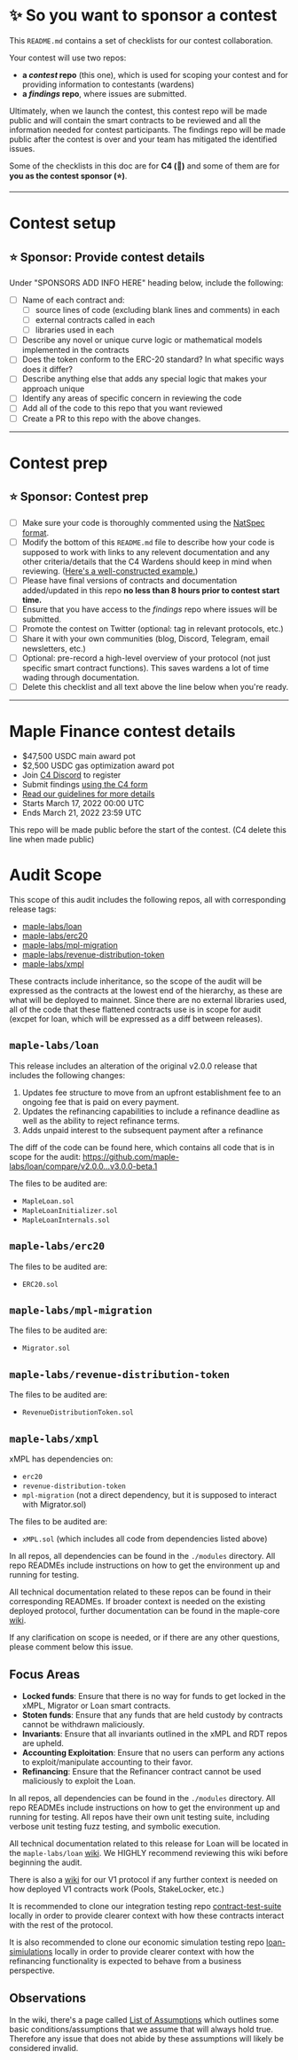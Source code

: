 # ✨ So you want to sponsor a contest

This `README.md` contains a set of checklists for our contest collaboration.

Your contest will use two repos:
- **a _contest_ repo** (this one), which is used for scoping your contest and for providing information to contestants (wardens)
- **a _findings_ repo**, where issues are submitted.

Ultimately, when we launch the contest, this contest repo will be made public and will contain the smart contracts to be reviewed and all the information needed for contest participants. The findings repo will be made public after the contest is over and your team has mitigated the identified issues.

Some of the checklists in this doc are for **C4 (🐺)** and some of them are for **you as the contest sponsor (⭐️)**.

---

# Contest setup

## ⭐️ Sponsor: Provide contest details

Under "SPONSORS ADD INFO HERE" heading below, include the following:

- [ ] Name of each contract and:
  - [ ] source lines of code (excluding blank lines and comments) in each
  - [ ] external contracts called in each
  - [ ] libraries used in each
- [ ] Describe any novel or unique curve logic or mathematical models implemented in the contracts
- [ ] Does the token conform to the ERC-20 standard? In what specific ways does it differ?
- [ ] Describe anything else that adds any special logic that makes your approach unique
- [ ] Identify any areas of specific concern in reviewing the code
- [ ] Add all of the code to this repo that you want reviewed
- [ ] Create a PR to this repo with the above changes.

---

# Contest prep

## ⭐️ Sponsor: Contest prep
- [ ] Make sure your code is thoroughly commented using the [NatSpec format](https://docs.soliditylang.org/en/v0.5.10/natspec-format.html#natspec-format).
- [ ] Modify the bottom of this `README.md` file to describe how your code is supposed to work with links to any relevent documentation and any other criteria/details that the C4 Wardens should keep in mind when reviewing. ([Here's a well-constructed example.](https://github.com/code-423n4/2021-06-gro/blob/main/README.md))
- [ ] Please have final versions of contracts and documentation added/updated in this repo **no less than 8 hours prior to contest start time.**
- [ ] Ensure that you have access to the _findings_ repo where issues will be submitted.
- [ ] Promote the contest on Twitter (optional: tag in relevant protocols, etc.)
- [ ] Share it with your own communities (blog, Discord, Telegram, email newsletters, etc.)
- [ ] Optional: pre-record a high-level overview of your protocol (not just specific smart contract functions). This saves wardens a lot of time wading through documentation.
- [ ] Delete this checklist and all text above the line below when you're ready.

---

# Maple Finance contest details
- $47,500 USDC main award pot
- $2,500 USDC gas optimization award pot
- Join [C4 Discord](https://discord.gg/code4rena) to register
- Submit findings [using the C4 form](https://code4rena.com/contests/2022-03-maple-finance-contest/submit)
- [Read our guidelines for more details](https://docs.code4rena.com/roles/wardens)
- Starts March 17, 2022 00:00 UTC
- Ends March 21, 2022 23:59 UTC

This repo will be made public before the start of the contest. (C4 delete this line when made public)


# Audit Scope

This scope of this audit includes the following repos, all with corresponding release tags:

- [maple-labs/loan](https://github.com/maple-labs/loan/releases/tag/v3.0.0-beta.1)
- [maple-labs/erc20](https://github.com/maple-labs/erc20/releases/tag/v1.0.0-beta.2)
- [maple-labs/mpl-migration](https://github.com/maple-labs/mpl-migration/releases/tag/v1.0.0-beta.1)
- [maple-labs/revenue-distribution-token](https://github.com/maple-labs/revenue-distribution-token/releases/tag/v1.0.0-beta.1)
- [maple-labs/xmpl](https://github.com/maple-labs/xmpl/releases/tag/v1.0.0-beta.1)

These contracts include inheritance, so the scope of the audit will be expressed as the contracts at the lowest end of the hierarchy, as these are what will be deployed to mainnet. Since there are no external libraries used, all of the code that these flattened contracts use is in scope for audit (excpet for loan, which will be expressed as a diff between releases).

## `maple-labs/loan`
This release includes an alteration of the original v2.0.0 release that includes the following changes:
1. Updates fee structure to move from an upfront establishment fee to an ongoing fee that is paid on every payment.
2. Updates the refinancing capabilities to include a refinance deadline as well as the ability to reject refinance terms.
3. Adds unpaid interest to the subsequent payment after a refinance

The diff of the code can be found here, which contains all code that is in scope for the audit: https://github.com/maple-labs/loan/compare/v2.0.0...v3.0.0-beta.1

The files to be audited are:
- `MapleLoan.sol`
- `MapleLoanInitializer.sol`
- `MapleLoanInternals.sol`

## `maple-labs/erc20`
The files to be audited are:
- `ERC20.sol`

## `maple-labs/mpl-migration`
The files to be audited are:
- `Migrator.sol`

## `maple-labs/revenue-distribution-token`
The files to be audited are:
- `RevenueDistributionToken.sol`

## `maple-labs/xmpl`
xMPL has dependencies on:
- `erc20`
- `revenue-distribution-token`
- `mpl-migration` (not a direct dependency, but it is supposed to interact with Migrator.sol)

The files to be audited are:
- `xMPL.sol` (which includes all code from dependencies listed above)

In all repos, all dependencies can be found in the `./modules` directory. All repo READMEs include instructions on how to get the environment up and running for testing.

All technical documentation related to these repos can be found in their corresponding READMEs. If broader context is needed on the existing deployed protocol, further documentation can be found in the maple-core [wiki](https://github.com/maple-labs/maple-core/wiki).

If any clarification on scope is needed, or if there are any other questions, please comment below this issue.

## Focus Areas
- **Locked funds**: Ensure that there is no way for funds to get locked in the xMPL, Migrator or Loan smart contracts.
- **Stoten funds**: Ensure that any funds that are held custody by contracts cannot be withdrawn maliciously.
- **Invariants**: Ensure that all invariants outlined in the xMPL and RDT repos are upheld.
- **Accounting Exploitation**: Ensure that no users can perform any actions to exploit/manipulate accounting to their favor.
- **Refinancing**: Ensure that the Refinancer contract cannot be used maliciously to exploit the Loan.

In all repos, all dependencies can be found in the `./modules` directory. All repo READMEs include instructions on how to get the environment up and running for testing. All repos have their own unit testing suite, including verbose unit testing fuzz testing, and symbolic execution.

All technical documentation related to this release for Loan will be located in the `maple-labs/loan` [wiki](https://github.com/maple-labs/loan/wiki). We HIGHLY recommend reviewing this wiki before beginning the audit.

There is also a [wiki](https://github.com/maple-labs/maple-core/wiki) for our V1 protocol if any further context is needed on how deployed V1 contracts work (Pools, StakeLocker, etc.)

It is recommended to clone our integration testing repo [contract-test-suite](https://github.com/maple-labs/contract-test-suite) locally in order to provide clearer context with how these contracts interact with the rest of the protocol.

It is also recommended to clone our economic simulation testing repo [loan-simiulations](https://github.com/maple-labs/loan-simiulations) locally in order to provide clearer context with how the refinancing functionality is expected to behave from a business perspective.

## Observations

In the wiki, there's a page called [List of Assumptions](https://github.com/maple-labs/loan/wiki/List-of-Assumptions) which outlines some basic conditions/assumptions that we assume that will always hold true. Therefore any issue that does not abide by these assumptions will likely be considered invalid.
